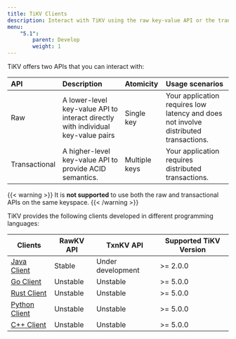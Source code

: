 ```yaml
---
title: TiKV Clients
description: Interact with TiKV using the raw key-value API or the transactional key-value API.
menu:
    "5.1":
        parent: Develop
        weight: 1
---
```


TiKV offers two APIs that you can interact with:

| API           | Description                                                                           | Atomicity     | Usage scenarios                                                                      |
|:------------- |:------------------------------------------------------------------------------------- |:------------- |:-------------------------------------------------------------------------------- |
| Raw           | A lower-level key-value API to interact directly with individual key-value pairs  | Single key    | Your application requires low latency and does not involve distributed transactions. |
| Transactional | A higher-level key-value API to provide ACID semantics.                            | Multiple keys | Your application requires distributed transactions.                              |

{{< warning >}}
It is **not supported** to use both the raw and transactional APIs on the same keyspace.
{{< /warning >}}

TiKV provides the following clients developed in different programming languages:

| Clients                    | RawKV API         | TxnKV API         | Supported TiKV Version |
| -------------------------- | ----------------- | ----------------- | ---------------------- |
| [Java Client](../java)     | Stable            | Under development | >= 2.0.0               |
| [Go Client](../go)      | Unstable          | Unstable          | >= 5.0.0               |
| [Rust Client](../rust)     | Unstable          | Unstable          | >= 5.0.0               |
| [Python Client](../python) | Unstable          | Unstable          | >= 5.0.0               |
| [C++ Client](../cpp)       | Unstable          | Unstable          | >= 5.0.0               |
